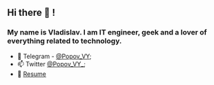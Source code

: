 <h2 align="left">Hi there 👋 !</h2>
<h3 align="left">My name is Vladislav. I am IT engineer, geek and a lover of everything related to technology.</h3>


- 💬 Telegram - [@Popov_VY](https://t.me/Popov_VY);
- 📫 Twitter [@Popov_VY_](https://twitter.com/Popov_VY_);
- 📝 [Resume](https://vladislav-popov.com/cv)

